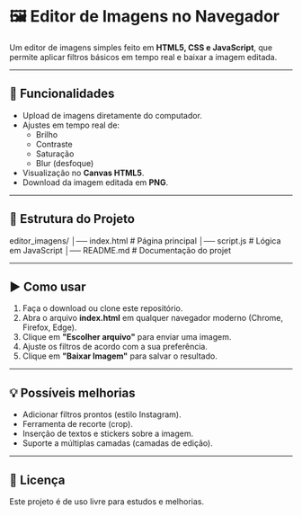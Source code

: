 # 🖼️ Editor de Imagens no Navegador

Um editor de imagens simples feito em **HTML5, CSS e JavaScript**, que permite aplicar filtros básicos em tempo real e baixar a imagem editada.

---

## 🚀 Funcionalidades

- Upload de imagens diretamente do computador.  
- Ajustes em tempo real de:
  - Brilho
  - Contraste
  - Saturação
  - Blur (desfoque)  
- Visualização no **Canvas HTML5**.  
- Download da imagem editada em **PNG**.  

---

## 📂 Estrutura do Projeto
editor_imagens/
│── index.html # Página principal
│── script.js # Lógica em JavaScript
│── README.md # Documentação do projet


---

## ▶️ Como usar

1. Faça o download ou clone este repositório.  
2. Abra o arquivo **index.html** em qualquer navegador moderno (Chrome, Firefox, Edge).  
3. Clique em **"Escolher arquivo"** para enviar uma imagem.  
4. Ajuste os filtros de acordo com a sua preferência.  
5. Clique em **"Baixar Imagem"** para salvar o resultado.  

---

## 💡 Possíveis melhorias

- Adicionar filtros prontos (estilo Instagram).  
- Ferramenta de recorte (crop).  
- Inserção de textos e stickers sobre a imagem.  
- Suporte a múltiplas camadas (camadas de edição).  

---

## 📜 Licença

Este projeto é de uso livre para estudos e melhorias.  
